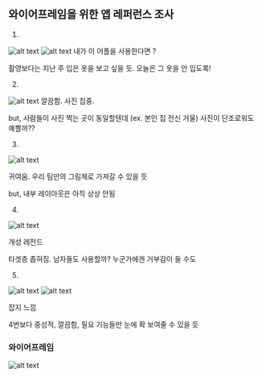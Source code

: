 ## 와이어프레임을 위한 앱 레퍼런스 조사

  
1. 

![alt text](image-1.png)
![alt text](image-2.png)
내가 이 어플을 사용한다면 ?

촬영보다는 지난 주 입은 옷을 보고 싶을 듯. 오늘은 그 옷을 안 입도록!

 

2. 

![alt text](image-3.png)
깔끔함. 사진 집중. 

but, 사람들이 사진 찍는 곳이 동일할텐데 (ex. 본인 집 전신 거울) 사진이 단조로워도 예쁠까??

 

3. 
![alt text](image-4.png)

귀여움. 우리 팀만의 그림체로 가져갈 수 있을 듯

 but, 내부 레이아웃은 아직 상상 안됨

 

4. 
![alt text](image-5.png)

개성 레전드

타겟층 좁혀짐. 남자들도 사용할까? 누군가에겐 거부감이 들 수도 

 

5. 
![alt text](image-6.png)
![alt text](image-7.png)

잡지 느낌

4번보다 중성적, 깔끔함, 필요 기능들만 눈에 확 보여줄 수 있을 듯 



### 와이어프레임 
![alt text](image.png)